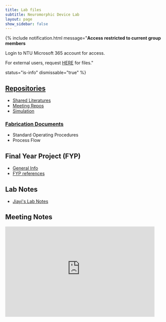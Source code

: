 ```yaml
---
title: Lab files
subtitle: Neuromorphic Device Lab
layout: page
show_sidebar: false
---
```


{% include notification.html
message="**Access restricted to current group members**

Login to NTU Microsoft 365 account for access.

For external users, request [HERE](/request) for files."

status="is-info"
dismissable="true" %}

## [Repositories](https://entuedu.sharepoint.com/:f:/r/teams/NeuromorphicDeviceLab/Shared%20Documents/Repositories?csf=1&web=1&e=kitax1)

* [Shared Literatures](https://entuedu.sharepoint.com/:f:/r/teams/NeuromorphicDeviceLab/Shared%20Documents/Repositories/SharedLiterature?csf=1&web=1&e=7lOGxB)
* [Meeting Repos](https://entuedu.sharepoint.com/:f:/r/teams/NeuromorphicDeviceLab/Shared%20Documents/Weekly%20Meeting?csf=1&web=1&e=CYi5pl)
* [Simulation](https://entuedu.sharepoint.com/:f:/r/teams/NeuromorphicDeviceLab/Shared%20Documents/Repositories/Simulation?csf=1&web=1&e=SH65ij)

### [Fabrication Documents](https://entuedu.sharepoint.com/:f:/r/teams/NeuromorphicDeviceLab/Shared%20Documents/Repositories/Fabrication?csf=1&web=1&e=ip6kCc)

* Standard Operating Procedures
* Process Flow

## Final Year Project (FYP)

* [General Info](https://entuedu.sharepoint.com/:f:/r/teams/NeuromorphicDeviceLab/Shared%20Documents/FYP/General%20Info?csf=1&web=1&e=C6g9qi)
* [FYP references](https://entuedu.sharepoint.com/:f:/r/teams/NeuromorphicDeviceLab/Shared%20Documents/FYP/Reading%20Material?csf=1&web=1&e=VDmIHP)
<!-- * [FYP project repository](https://entuedu.sharepoint.com/:f:/r/teams/NeuromorphicDeviceLab/Shared%20Documents/FYP/Project%20Repo?csf=1&web=1&e=JuRJo2) -->

## Lab Notes

* [Jiayi's Lab Notes](https://entuedu-my.sharepoint.com/:f:/g/personal/jiayi004_e_ntu_edu_sg/EumpEeYTNK9Dk9fcg-wJW94Bsaks6iMKTj-WWTwdnTTlzA?e=rTeIOF)

## Meeting Notes

<iframe src="https://entuedu.sharepoint.com/teams/NeuromorphicDeviceLab/_layouts/15/Doc.aspx?sourcedoc={00fd4179-b100-4898-83fc-4cea48e58eda}&amp;action=embedview&amp;wdEmbedCode=0&amp;wdPrint=0" width="476px" height="288px" frameborder="0">This is an embedded <a target="_blank" href="https://office.com">Microsoft Office</a> document, powered by <a target="_blank" href="https://office.com/webapps">Office</a>.</iframe>

